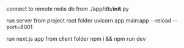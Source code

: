 connect to remote redis db from ./app/db/__init__.py

run server from project root folder
uvicorn app.main:app --reload --port=8001

run next.js app from client folder
npm i && npm run dev